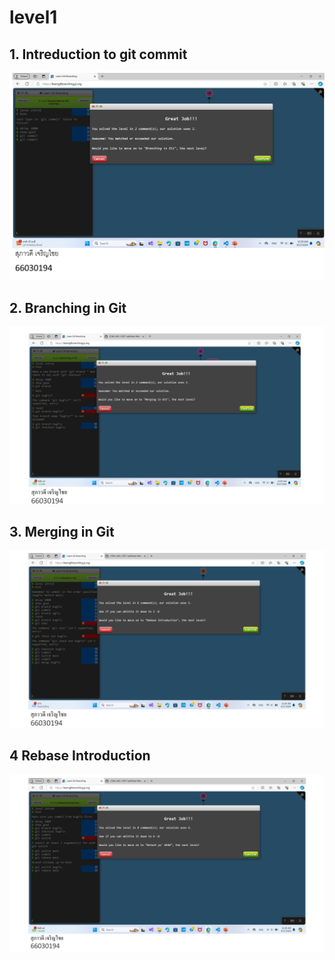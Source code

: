 # level1

## 1. Intreduction to git commit

![alt text](image.png)

## 2. Branching in Git

![alt text](image-1.png)

## 3. Merging in Git

![alt text](image-2.png)

## 4 Rebase Introduction

![alt text](image-3.png)